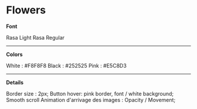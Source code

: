 # Flowers

**Font**

Rasa Light
Rasa Regular

_______________________


**Colors**

White : #F8F8F8
Black : #252525
Pink : #E5C8D3

_______________________

**Details**

Border size : 2px;
Button hover: pink border, font / white background;
Smooth scroll
Animation d'arrivage des images : Opacity / Movement;
